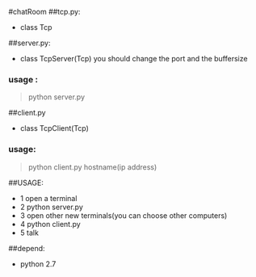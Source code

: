 #chatRoom
##tcp.py:
* class Tcp 

##server.py:
* class TcpServer(Tcp) 
you should change the port and the buffersize 
### usage :
>python server.py 

##client.py
* class TcpClient(Tcp) 
### usage:
>python client.py hostname(ip address) 

##USAGE:
* 1 open a terminal
* 2 python server.py
* 3 open other new terminals(you can choose other computers)
* 4 python client.py
* 5 talk

##depend:
* python 2.7
